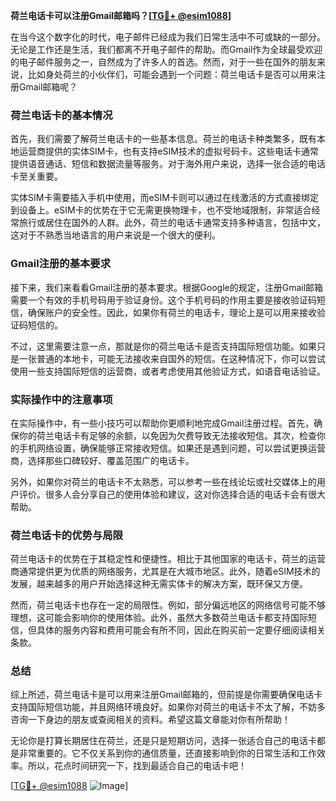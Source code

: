 **荷兰电话卡可以注册Gmail邮箱吗？[[TG💪+ @esim1088](https://t.me/s/esim1088)]**

在当今这个数字化的时代，电子邮件已经成为我们日常生活中不可或缺的一部分。无论是工作还是生活，我们都离不开电子邮件的帮助。而Gmail作为全球最受欢迎的电子邮件服务之一，自然成为了许多人的首选。然而，对于一些在国外的朋友来说，比如身处荷兰的小伙伴们，可能会遇到一个问题：荷兰电话卡是否可以用来注册Gmail邮箱呢？

### 荷兰电话卡的基本情况

首先，我们需要了解荷兰电话卡的一些基本信息。荷兰的电话卡种类繁多，既有本地运营商提供的实体SIM卡，也有支持eSIM技术的虚拟号码卡。这些电话卡通常提供语音通话、短信和数据流量等服务。对于海外用户来说，选择一张合适的电话卡至关重要。

实体SIM卡需要插入手机中使用，而eSIM卡则可以通过在线激活的方式直接绑定到设备上。eSIM卡的优势在于它无需更换物理卡，也不受地域限制，非常适合经常旅行或居住在国外的人群。此外，荷兰的电话卡通常支持多种语言，包括中文，这对于不熟悉当地语言的用户来说是一个很大的便利。

### Gmail注册的基本要求

接下来，我们来看看Gmail注册的基本要求。根据Google的规定，注册Gmail邮箱需要一个有效的手机号码用于验证身份。这个手机号码的作用主要是接收验证码短信，确保账户的安全性。因此，如果你有荷兰的电话卡，理论上是可以用来接收验证码短信的。

不过，这里需要注意一点，那就是你的荷兰电话卡是否支持国际短信功能。如果只是一张普通的本地卡，可能无法接收来自国外的短信。在这种情况下，你可以尝试使用一些支持国际短信的运营商，或者考虑使用其他验证方式，如语音电话验证。

### 实际操作中的注意事项

在实际操作中，有一些小技巧可以帮助你更顺利地完成Gmail注册过程。首先，确保你的荷兰电话卡有足够的余额，以免因为欠费导致无法接收短信。其次，检查你的手机网络设置，确保能够正常接收短信。如果还是遇到问题，可以尝试更换运营商，选择那些口碑较好、覆盖范围广的电话卡。

另外，如果你对荷兰的电话卡不太熟悉，可以参考一些在线论坛或社交媒体上的用户评价。很多人会分享自己的使用体验和建议，这对你选择合适的电话卡会有很大帮助。

### 荷兰电话卡的优势与局限

荷兰电话卡的优势在于其稳定性和便捷性。相比于其他国家的电话卡，荷兰的运营商通常提供更为优质的网络服务，尤其是在大城市地区。此外，随着eSIM技术的发展，越来越多的用户开始选择这种无需实体卡的解决方案，既环保又方便。

然而，荷兰电话卡也存在一定的局限性。例如，部分偏远地区的网络信号可能不够理想，这可能会影响你的使用体验。此外，虽然大多数荷兰电话卡都支持国际短信，但具体的服务内容和费用可能会有所不同，因此在购买前一定要仔细阅读相关条款。

### 总结

综上所述，荷兰电话卡是可以用来注册Gmail邮箱的，但前提是你需要确保电话卡支持国际短信功能，并且网络环境良好。如果你对荷兰的电话卡不太了解，不妨多咨询一下身边的朋友或查阅相关的资料。希望这篇文章能对你有所帮助！

无论你是打算长期居住在荷兰，还是只是短期访问，选择一张适合自己的电话卡都是非常重要的。它不仅关系到你的通信质量，还直接影响到你的日常生活和工作效率。所以，花点时间研究一下，找到最适合自己的电话卡吧！

[[TG💪+ @esim1088](https://t.me/s/esim1088) ![Image](https://i.postimg.cc/4NQfJmqS/Snipaste-2025-05-13-00-14-12.png)]